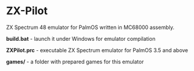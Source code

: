 # ZX-Pilot
ZX Spectrum 48 emulator for PalmOS written in MC68000 assembly.

**build.bat** - launch it under Windows for emulator compilation

**ZXPilot.prc** - executable ZX Spectrum emulator for PalmOS 3.5 and above

**games/** - a folder with prepared games for this emulator

